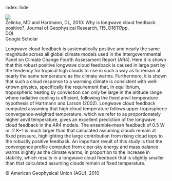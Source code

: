 index: hide

<div class="Citation">
    <div class="Citation-thumb CitationThumb-linked"  data-href="https://doi.org/10.1029/2010jd013817">
      <img src="https://static.claimspace.cloud/climate-study-static/refs/thumbs/12/Zelinka_and_Hartmann_2010-thumb.png" />
    </div>

  <div class="Citation-body">
    <div class="Citation-text">Zelinka, MD and Hartmann, DL, 2010: Why is longwave cloud feedback positive?. <span class="Article-journal">Journal of Geophysical Research, </span><span class="Article-volume">115, </span>D16117pp.</div>
    <div class="Citation-links">
      <div class="CitationLink" data-href="https://doi.org/10.1029/2010jd013817">
        <div class="CitationLink-icon CitationLink-Doi"></div>
        <div class="CitationLink-text">DOI</div>
      </div>
      <div class="CitationLink" data-href="https://scholar.google.com/scholar?q=10.1029/2010jd013817">
        <div class="CitationLink-icon CitationLink-Scholar"></div>
        <div class="CitationLink-text">Google Scholar</div>
      </div>
    </div>
  </div>
</div>

Longwave cloud feedback is systematically positive and nearly the same magnitude across all global climate models used in the Intergovernmental Panel on Climate Change Fourth Assessment Report (AR4). Here it is shown that this robust positive longwave cloud feedback is caused in large part by the tendency for tropical high clouds to rise in such a way as to remain at nearly the same temperature as the climate warms. Furthermore, it is shown that such a cloud response to a warming climate is consistent with well‐known physics, specifically the requirement that, in equilibrium, tropospheric heating by convection can only be large in the altitude range where radiative cooling is efficient, following the fixed anvil temperature hypothesis of Hartmann and Larson (2002). Longwave cloud feedback computed assuming that high‐cloud temperature follows upper tropospheric convergence‐weighted temperature, which we refer to as proportionately higher anvil temperature, gives an excellent prediction of the longwave cloud feedback in the AR4 models. The ensemble‐mean feedback of 0.5 W m−2 K−1 is much larger than that calculated assuming clouds remain at fixed pressure, highlighting the large contribution from rising cloud tops to the robustly positive feedback. An important result of this study is that the convergence profile computed from clear‐sky energy and mass balance warms slightly as the climate warms, in proportion to the increase in stability, which results in a longwave cloud feedback that is slightly smaller than that calculated assuming clouds remain at fixed temperature.

<div class="Citation-copy">
&copy; American Geophysical Union (AGU), 2010
</div>